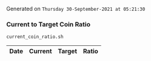 Generated on `Thursday 30-September-2021 at 05:21:30`

### Current to Target Coin Ratio
`current_coin_ratio.sh`

Date|Current|Target|Ratio
---|---|---|---
